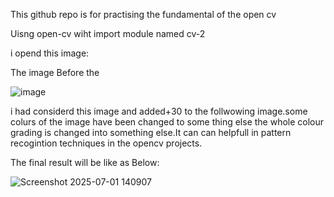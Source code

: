 This github repo is for practising the fundamental of the open cv

Uisng  open-cv wiht import module named cv-2

i opend this image:

The image Before the 

![image](https://github.com/user-attachments/assets/5c3db946-2b52-4b54-b114-a8411cfa3f80)

i had considerd this image and added+30 to the follwowing image.some colurs of the image have been changed to some thing else the whole colour grading is changed into something else.It can can helpfull in pattern recogintion techniques in the opencv projects.

The final result will be like as Below:

![Screenshot 2025-07-01 140907](https://github.com/user-attachments/assets/5720e467-c717-4330-a3f7-693fde1645c9)
